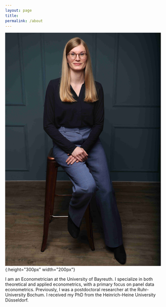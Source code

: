 ```yaml
---
layout: page
title:
permalink: /about
---
```


![My Image](assets/img/avatar.jpg){:height="300px" width="200px"}

I am an Econometrician at the University of Bayreuth. I specialize in both theoretical and applied econometrics, with a primary focus on panel data econometrics. Previously, I was a postdoctoral researcher at the Ruhr-University Bochum. I received my PhD from the Heinrich-Heine University Düsseldorf.
